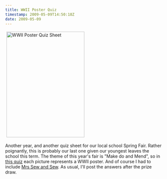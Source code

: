 ```yaml
---
title: WWII Poster Quiz
timestamp: 2009-05-09T14:50:18Z
date: 2009-05-09
---
```


<a href="http://blog.whatfettle.com/Quiz/"><img src="http://blog.whatfettle.com/quiz/Slogan-Gone.jpg" height="339" width="250" border="0" hspace="4" vspace="4" alt="WWII Poster Quiz Sheet" /></a>
<p>Another year, and another quiz sheet for our local school Spring Fair. Rather poignantly, this is probably our last one given our youngest leaves the school this term. The theme of this year's fair is "Make do and Mend", so in <a href="http://whatfettle.com/Quiz">this quiz</a> each picture represents a WWII poster. And of course I had to include <a href="http://philwhitehouse.blogspot.com/2009/03/mrs-sew.html">Mrs Sew and Sew</a>. As usual, I'll post the answers after the prize draw.</p>